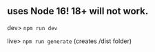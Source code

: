 ## uses Node 16! 18+ will not work.

dev> `npm run dev`  
  
live> `npm run generate` (creates /dist folder)
